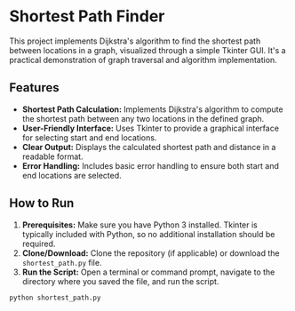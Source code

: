 #  Shortest Path Finder

This project implements Dijkstra's algorithm to find the shortest path between locations in a graph, visualized through a simple Tkinter GUI.  It's a practical demonstration of graph traversal and algorithm implementation.

## Features

* **Shortest Path Calculation:** Implements Dijkstra's algorithm to compute the shortest path between any two locations in the defined graph.
* **User-Friendly Interface:**  Uses Tkinter to provide a graphical interface for selecting start and end locations.
* **Clear Output:** Displays the calculated shortest path and distance in a readable format.
* **Error Handling:** Includes basic error handling to ensure both start and end locations are selected.

## How to Run

1. **Prerequisites:** Make sure you have Python 3 installed.  Tkinter is typically included with Python, so no additional installation should be required.
2. **Clone/Download:** Clone the repository (if applicable) or download the `shortest_path.py` file.
3. **Run the Script:** Open a terminal or command prompt, navigate to the directory where you saved the file, and run the script.

```bash
python shortest_path.py
